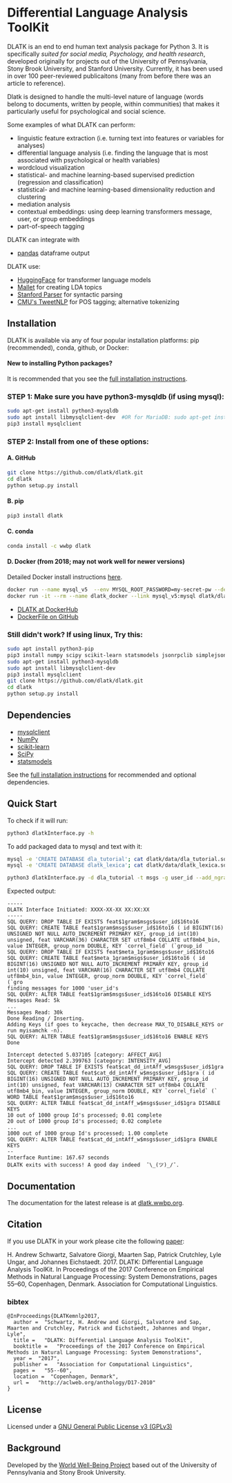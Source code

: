 # Differential Language Analysis ToolKit

DLATK is an end to end human text analysis package for Python 3. It is specifically *suited for social media, Psychology, and health research*, developed originally for projects out of the University of Pennsylvania, Stony Brook University, and Stanford University.  Currently, it has been used in over 100 peer-reviewed publicaitons (many from before there was an article to reference).

Dlatk is designed to handle the multi-level nature of language (words belong to documents, written by people, within communities) that makes it particularly useful for psychological and social science. 

Some examples of what DLATK can perform:

- linguistic feature extraction (i.e. turning text into features or variables for analyses)
- differential language analysis (i.e. finding the language that is most associated with psychological or health variables)
- wordcloud visualization
- statistical- and machine learning-based supervised prediction (regression and classification)
- statistical- and machine learning-based dimensionality reduction and clustering
- mediation analysis
- contextual embeddings: using deep learning transformers message, user, or group embeddings
- part-of-speech tagging

DLATK can integrate with
- [pandas](http://pandas.pydata.org/) dataframe output

DLATK use:
- [HuggingFace](http://??.org/) for transformer language models
- [Mallet](http://mallet.cs.umass.edu/) for creating LDA topics
- [Stanford Parser](http://nlp.stanford.edu/software/lex-parser.shtml) for syntactic parsing
- [CMU's TweetNLP](http://www.cs.cmu.edu/~ark/TweetNLP/) for POS tagging; alternative tokenizing


## Installation

DLATK is available via any of four popular installation platforms: pip (recommended), conda, github, or Docker:

#### New to installing Python packages?
It is recommended that you see the [full installation instructions](http://dlatk.wwbp.org/install.html#dependencies).

### STEP 1:  Make sure you have python3-mysqldb (if using mysql):
```sh
sudo apt-get install python3-mysqldb
sudo apt install libmysqlclient-dev  #OR for MariaDB: sudo apt-get install libmariadbclient-dev
pip3 install mysqlclient
```

### STEP 2: Install from one of these options:

#### A. GitHub
```sh
git clone https://github.com/dlatk/dlatk.git
cd dlatk
python setup.py install
```
#### B. pip
```sh
pip3 install dlatk
```

#### C. conda
```sh
conda install -c wwbp dlatk
```

#### D. Docker (from 2018; may not work well for newer versions)
Detailed Docker install instructions [here](http://dlatk.wwbp.org/tutorials/tut_docker.html).

```sh
docker run --name mysql_v5  --env MYSQL_ROOT_PASSWORD=my-secret-pw --detach mysql:5.5
docker run -it --rm --name dlatk_docker --link mysql_v5:mysql dlatk/dlatk bash
```

- [DLATK at DockerHub](https://hub.docker.com/r/dlatk/dlatk/)
- [DockerFile on GitHub](https://github.com/dlatk/dlatk-docker)


### Still didn't work? If using linux, Try this:
```sh
sudo apt install python3-pip
pip3 install numpy scipy scikit-learn statsmodels jsonrpclib simplejson nltk
sudo apt-get install python3-mysqldb
sudo apt install libmysqlclient-dev
pip3 install mysqlclient
git clone https://github.com/dlatk/dlatk.git
cd dlatk
python setup.py install
```

## Dependencies
- [mysqlclient](https://github.com/PyMySQL/mysqlclient-python)
- [NumPy](http://www.numpy.org)
- [scikit-learn](http://www.scikit-learn.org/)
- [SciPy](http://www.scipy.org/)
- [statsmodels](http://www.statsmodels.org/)

See the [full installation instructions](http://dlatk.wwbp.org/install.html#dependencies)
for recommended and optional dependencies.

## Quick Start

To check if it will run:

```sh
python3 dlatkInterface.py -h
```

To add packaged data to mysql and text with it:

```sh
mysql -e 'CREATE DATABASE dla_tutorial'; cat dlatk/data/dla_tutorial.sql | mysql dla_tutorial
mysql -e 'CREATE DATABASE dlatk_lexica'; cat dlatk/data/dlatk_lexica.sql | mysql dlatk_lexica

python3 dlatkInterface.py -d dla_tutorial -t msgs -g user_id --add_ngrams -n 1 --add_lex -l dd_intAff --weighted_lex
```

Expected output:

```console
-----
DLATK Interface Initiated: XXXX-XX-XX XX:XX:XX
-----
SQL QUERY: DROP TABLE IF EXISTS feat$1gram$msgs$user_id$16to16
SQL QUERY: CREATE TABLE feat$1gram$msgs$user_id$16to16 ( id BIGINT(16) UNSIGNED NOT NULL AUTO_INCREMENT PRIMARY KEY, group_id int(10) unsigned, feat VARCHAR(36) CHARACTER SET utf8mb4 COLLATE utf8mb4_bin, value INTEGER, group_norm DOUBLE, KEY `correl_field` (`group_id
SQL QUERY: DROP TABLE IF EXISTS feat$meta_1gram$msgs$user_id$16to16
SQL QUERY: CREATE TABLE feat$meta_1gram$msgs$user_id$16to16 ( id BIGINT(16) UNSIGNED NOT NULL AUTO_INCREMENT PRIMARY KEY, group_id int(10) unsigned, feat VARCHAR(16) CHARACTER SET utf8mb4 COLLATE utf8mb4_bin, value INTEGER, group_norm DOUBLE, KEY `correl_field` (`gro
finding messages for 1000 'user_id's
SQL QUERY: ALTER TABLE feat$1gram$msgs$user_id$16to16 DISABLE KEYS
Messages Read: 5k
...
Messages Read: 30k
Done Reading / Inserting.
Adding Keys (if goes to keycache, then decrease MAX_TO_DISABLE_KEYS or run myisamchk -n).
SQL QUERY: ALTER TABLE feat$1gram$msgs$user_id$16to16 ENABLE KEYS
Done

Intercept detected 5.037105 [category: AFFECT_AVG]
Intercept detected 2.399763 [category: INTENSITY_AVG]
SQL QUERY: DROP TABLE IF EXISTS feat$cat_dd_intAff_w$msgs$user_id$1gra
SQL QUERY: CREATE TABLE feat$cat_dd_intAff_w$msgs$user_id$1gra ( id BIGINT(16) UNSIGNED NOT NULL AUTO_INCREMENT PRIMARY KEY, group_id int(10) unsigned, feat VARCHAR(13) CHARACTER SET utf8mb4 COLLATE utf8mb4_bin, value INTEGER, group_norm DOUBLE, KEY `correl_field` (`
WORD TABLE feat$1gram$msgs$user_id$16to16
SQL QUERY: ALTER TABLE feat$cat_dd_intAff_w$msgs$user_id$1gra DISABLE KEYS
10 out of 1000 group Id's processed; 0.01 complete
20 out of 1000 group Id's processed; 0.02 complete
...
1000 out of 1000 group Id's processed; 1.00 complete
SQL QUERY: ALTER TABLE feat$cat_dd_intAff_w$msgs$user_id$1gra ENABLE KEYS
--
Interface Runtime: 167.67 seconds
DLATK exits with success! A good day indeed  ¯\_(ツ)_/¯.
```

## Documentation

The documentation for the latest release is at [dlatk.wwbp.org](dlatk.wwbp.org).

## Citation

If you use DLATK in your work please cite the following [paper](http://aclweb.org/anthology/D17-2010):

H. Andrew Schwartz, Salvatore Giorgi, Maarten Sap, Patrick Crutchley, Lyle Ungar, and Johannes Eichstaedt. 2017. DLATK: Differential Language Analysis ToolKit. In Proceedings of the 2017 Conference on Empirical Methods in Natural Language Processing: System Demonstrations, pages 55–60, Copenhagen, Denmark. Association for Computational Linguistics.

### bibtex
```
@InProceedings{DLATKemnlp2017,
  author =  "Schwartz, H. Andrew and Giorgi, Salvatore and Sap, Maarten and Crutchley, Patrick and Eichstaedt, Johannes and Ungar, Lyle",
  title =   "DLATK: Differential Language Analysis ToolKit",
  booktitle =   "Proceedings of the 2017 Conference on Empirical Methods in Natural Language Processing: System Demonstrations",
  year =  "2017",
  publisher =   "Association for Computational Linguistics",
  pages =   "55--60",
  location =  "Copenhagen, Denmark",
  url =   "http://aclweb.org/anthology/D17-2010"
}

```

## License

Licensed under a [GNU General Public License v3 (GPLv3)](https://www.gnu.org/licenses/gpl-3.0.en.html)

## Background

Developed by the [World Well-Being Project](http://www.wwbp.org) based out of the University of Pennsylvania and Stony Brook University.
